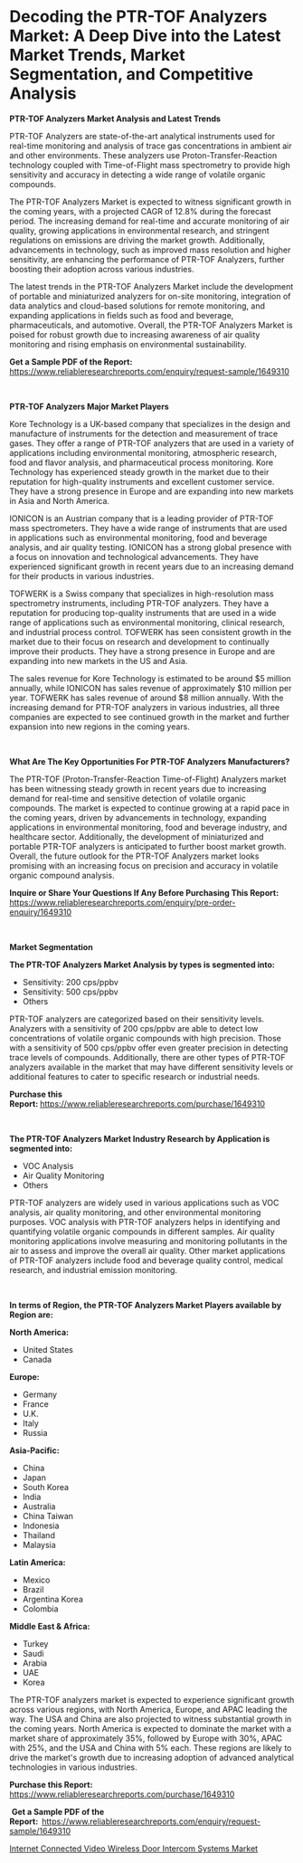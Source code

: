 <p><h1>Decoding the PTR-TOF Analyzers Market: A Deep Dive into the Latest Market Trends, Market Segmentation, and Competitive Analysis</h1></p><p><strong>PTR-TOF Analyzers Market Analysis and Latest Trends</strong></p>
<p><p>PTR-TOF Analyzers are state-of-the-art analytical instruments used for real-time monitoring and analysis of trace gas concentrations in ambient air and other environments. These analyzers use Proton-Transfer-Reaction technology coupled with Time-of-Flight mass spectrometry to provide high sensitivity and accuracy in detecting a wide range of volatile organic compounds.</p><p>The PTR-TOF Analyzers Market is expected to witness significant growth in the coming years, with a projected CAGR of 12.8% during the forecast period. The increasing demand for real-time and accurate monitoring of air quality, growing applications in environmental research, and stringent regulations on emissions are driving the market growth. Additionally, advancements in technology, such as improved mass resolution and higher sensitivity, are enhancing the performance of PTR-TOF Analyzers, further boosting their adoption across various industries.</p><p>The latest trends in the PTR-TOF Analyzers Market include the development of portable and miniaturized analyzers for on-site monitoring, integration of data analytics and cloud-based solutions for remote monitoring, and expanding applications in fields such as food and beverage, pharmaceuticals, and automotive. Overall, the PTR-TOF Analyzers Market is poised for robust growth due to increasing awareness of air quality monitoring and rising emphasis on environmental sustainability.</p></p>
<p><strong>Get a Sample PDF of the Report:&nbsp;</strong> <a href="https://www.reliableresearchreports.com/enquiry/request-sample/1649310">https://www.reliableresearchreports.com/enquiry/request-sample/1649310</a></p>
<p>&nbsp;</p>
<p><strong>PTR-TOF Analyzers Major Market Players</strong></p>
<p><p>Kore Technology is a UK-based company that specializes in the design and manufacture of instruments for the detection and measurement of trace gases. They offer a range of PTR-TOF analyzers that are used in a variety of applications including environmental monitoring, atmospheric research, food and flavor analysis, and pharmaceutical process monitoring. Kore Technology has experienced steady growth in the market due to their reputation for high-quality instruments and excellent customer service. They have a strong presence in Europe and are expanding into new markets in Asia and North America.</p><p>IONICON is an Austrian company that is a leading provider of PTR-TOF mass spectrometers. They have a wide range of instruments that are used in applications such as environmental monitoring, food and beverage analysis, and air quality testing. IONICON has a strong global presence with a focus on innovation and technological advancements. They have experienced significant growth in recent years due to an increasing demand for their products in various industries.</p><p>TOFWERK is a Swiss company that specializes in high-resolution mass spectrometry instruments, including PTR-TOF analyzers. They have a reputation for producing top-quality instruments that are used in a wide range of applications such as environmental monitoring, clinical research, and industrial process control. TOFWERK has seen consistent growth in the market due to their focus on research and development to continually improve their products. They have a strong presence in Europe and are expanding into new markets in the US and Asia.</p><p>The sales revenue for Kore Technology is estimated to be around $5 million annually, while IONICON has sales revenue of approximately $10 million per year. TOFWERK has sales revenue of around $8 million annually. With the increasing demand for PTR-TOF analyzers in various industries, all three companies are expected to see continued growth in the market and further expansion into new regions in the coming years.</p></p>
<p>&nbsp;</p>
<p><strong>What Are The Key Opportunities For PTR-TOF Analyzers Manufacturers?</strong></p>
<p><p>The PTR-TOF (Proton-Transfer-Reaction Time-of-Flight) Analyzers market has been witnessing steady growth in recent years due to increasing demand for real-time and sensitive detection of volatile organic compounds. The market is expected to continue growing at a rapid pace in the coming years, driven by advancements in technology, expanding applications in environmental monitoring, food and beverage industry, and healthcare sector. Additionally, the development of miniaturized and portable PTR-TOF analyzers is anticipated to further boost market growth. Overall, the future outlook for the PTR-TOF Analyzers market looks promising with an increasing focus on precision and accuracy in volatile organic compound analysis.</p></p>
<p><strong>Inquire or Share Your Questions If Any Before Purchasing This Report:</strong> <a href="https://www.reliableresearchreports.com/enquiry/pre-order-enquiry/1649310">https://www.reliableresearchreports.com/enquiry/pre-order-enquiry/1649310</a></p>
<p>&nbsp;</p>
<p><strong>Market Segmentation</strong></p>
<p><strong>The PTR-TOF Analyzers Market Analysis by types is segmented into:</strong></p>
<p><ul><li>Sensitivity: 200 cps/ppbv</li><li>Sensitivity: 500 cps/ppbv</li><li>Others</li></ul></p>
<p><p>PTR-TOF analyzers are categorized based on their sensitivity levels. Analyzers with a sensitivity of 200 cps/ppbv are able to detect low concentrations of volatile organic compounds with high precision. Those with a sensitivity of 500 cps/ppbv offer even greater precision in detecting trace levels of compounds. Additionally, there are other types of PTR-TOF analyzers available in the market that may have different sensitivity levels or additional features to cater to specific research or industrial needs.</p></p>
<p><strong>Purchase this Report:&nbsp;</strong><a href="https://www.reliableresearchreports.com/purchase/1649310">https://www.reliableresearchreports.com/purchase/1649310</a></p>
<p>&nbsp;</p>
<p><strong>The PTR-TOF Analyzers Market Industry Research by Application is segmented into:</strong></p>
<p><ul><li>VOC Analysis</li><li>Air Quality Monitoring</li><li>Others</li></ul></p>
<p><p>PTR-TOF analyzers are widely used in various applications such as VOC analysis, air quality monitoring, and other environmental monitoring purposes. VOC analysis with PTR-TOF analyzers helps in identifying and quantifying volatile organic compounds in different samples. Air quality monitoring applications involve measuring and monitoring pollutants in the air to assess and improve the overall air quality. Other market applications of PTR-TOF analyzers include food and beverage quality control, medical research, and industrial emission monitoring.</p></p>
<p>&nbsp;</p>
<p><strong>In terms of Region, the PTR-TOF Analyzers Market Players available by Region are:</strong></p>
<p>
    <p> <strong> North America: </strong>
        <ul>
            <li>United States</li>
            <li>Canada</li>
        </ul>
        </p> 
    <p> <strong> Europe: </strong>
        <ul>
            <li>Germany</li>
            <li>France</li>
            <li>U.K.</li>
            <li>Italy</li>
            <li>Russia</li>
        </ul>
        </p> 
    <p> <strong> Asia-Pacific: </strong>
        <ul>
            <li>China</li>
            <li>Japan</li>
            <li>South Korea</li>
            <li>India</li>
            <li>Australia</li>
            <li>China Taiwan</li>
            <li>Indonesia</li>
            <li>Thailand</li>
            <li>Malaysia</li>
        </ul>
        </p> 
    <p> <strong> Latin America: </strong>
        <ul>
            <li>Mexico</li>
            <li>Brazil</li>
            <li>Argentina Korea</li>
            <li>Colombia</li>
        </ul>
        </p> 
    <p> <strong> Middle East & Africa: </strong>
        <ul>
            <li>Turkey</li>
            <li>Saudi</li>
            <li>Arabia</li>
            <li>UAE</li>
            <li>Korea</li>
        </ul>
    </p>
    </p>
<p><p>The PTR-TOF analyzers market is expected to experience significant growth across various regions, with North America, Europe, and APAC leading the way. The USA and China are also projected to witness substantial growth in the coming years. North America is expected to dominate the market with a market share of approximately 35%, followed by Europe with 30%, APAC with 25%, and the USA and China with 5% each. These regions are likely to drive the market's growth due to increasing adoption of advanced analytical technologies in various industries.</p></p>
<p><strong>Purchase this Report: </strong><a href="https://www.reliableresearchreports.com/purchase/1649310">https://www.reliableresearchreports.com/purchase/1649310</a></p>
<p>&nbsp;<strong>Get a Sample PDF of the Report:&nbsp;&nbsp;</strong><a href="https://www.reliableresearchreports.com/enquiry/request-sample/1649310">https://www.reliableresearchreports.com/enquiry/request-sample/1649310</a></p>
<p><strong></strong></p>
<p><p><a href="https://github.com/luckyshygirl/Market-Research-Report-List-3/blob/main/internet-connected-video-wireless-door-intercom-systems-market.md">Internet Connected Video Wireless Door Intercom Systems Market</a></p></p>